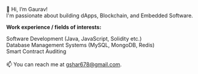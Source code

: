 👋 Hi, I’m Gaurav!<br />
I'm passionate about building dApps, Blockchain, and Embedded Software.<br />

**Work experience / fields of interests:**<br />

Software Development (Java, JavaScript, Solidity etc.) <br />
Database Management Systems (MySQL, MongoDB, Redis) <br />
Smart Contract Auditing<br /><br />
📫 You can reach me at gshar678@gmail.com.

<!---
gshar678/gshar678 is a ✨ special ✨ repository because its `README.md` (this file) appears on your GitHub profile.
You can click the Preview link to take a look at your changes.
--->
